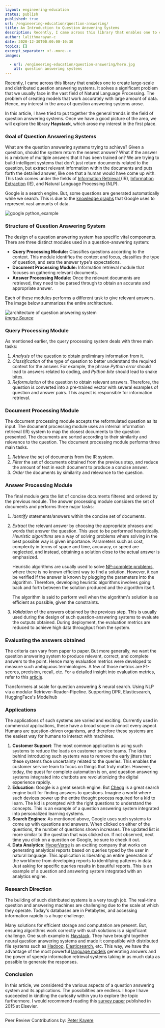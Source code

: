 ```yaml
---
layout: engineering-education
status: publish
published: true
url: /engineering-education/question-answering/
title: An Introduction to Question Answering Systems
description: Recently, I came across this library that enables one to create large-scale and distributed question answering systems. It solves a significant problem that we usually face in the vast field of Natural Language Processing.
author: lalithnarayan-c
date: 2020-12-30T00:00:00-10:30
topics: []
excerpt_separator: <!--more-->
images:

  - url: /engineering-education/question-answering/hero.jpg
    alt: question answering systems
---
```

Recently, I came across this library that enables one to create large-scale and distributed question answering systems. It solves a significant problem that we usually face in the vast field of Natural Language Processing. The problem of creating models that work accurately with large amount of data. Hence, my interest in the area of question answering systems arose.

In this article, I have tried to put together the general trends in the field of question answering systems. Once we have a good picture of the area, we will explore the library **Haystack**, which arose my interest in the first place.
<!--more-->

### Goal of Question Answering Systems
What are the question answering systems trying to achieve? Given a question, should the system return the nearest answer? What if the answer is a mixture of multiple answers that it has been trained on? We are trying to build intelligent systems that don't just return documents related to the question, but extract relevant information within the documents and puts forth the detailed answer, like one that a human would have come up with. This task comes under the fields of [Information Retrieval ](https://nlp.stanford.edu/IR-book/pdf/01bool.pdf)(IR), [Information Extraction](https://www.ontotext.com/knowledgehub/fundamentals/information-extraction/) (IE), and Natural Language Processing (NLP).

Google is a search engine. But, some questions are generated automatically while we search. This is due to the [knowledge graphs](/engineering-education/web-developers-guide-seo/#pagerank) that Google uses to represent vast amounts of data.

![google python_example](python_example.png)

### Structure of Question Answering System
The design of a question answering system has specific vital components. There are three distinct modules used in a question-answering system:
- **Query Processing Module:** Classifies questions according to the context. This module identifies the context and focus, classifies the type of question, and sets the answer type's expectations.
- **Document Processing Module:** Information retrieval module that focuses on gathering relevant documents.
- **Answer Processing Module:** Once the relevant documents are retrieved, they need to be parsed through to obtain an accurate and appropriate answer.

Each of these modules performs a different task to give relevant answers. The image below summarizes the entire architecture.

![architecture of question answering system](architecture-qna.png)<br>
[*Image Source*](http://www.aliallam.net/upload/598575/documents/ECFF549932079694.pdf)

### Query Processing Module
As mentioned earlier, the query processing system deals with three main tasks:
1. *Analysis* of the question to obtain preliminary information from it.
2. *Classification* of the type of question to better understand the required context for the answer. For example, the phrase _Python error_ should lead to answers related to coding, and _Python bite_ should lead to snake bites.
3. *Reformulation* of the question to obtain relevant answers. Therefore, the question is converted into a pre-trained vector with several examples of question and answer pairs. This aspect is responsible for information retrieval.

### Document Processing Module
The document processing module accepts the reformulated question as its input. The document processing module uses an internal information retrieval (IR) system to map the closest documents to the question presented. The documents are sorted according to their similarity and relevance to the question. The document processing module performs three main tasks.

1. *Retrieve* the set of documents from the IR system.
2. *Filter* the set of documents obtained from the previous step, and reduce the amount of text in each document to produce a concise answer.
3. *Order* the documents by similarity and relevance to the question.

### Answer Processing Module
The final module gets the list of concise documents filtered and ordered by the previous module. The answer processing module considers the set of documents and performs three major tasks:

1. *Identify* statements/answers within the concise set of documents.
2. *Extract* the relevant answer by choosing the appropriate phrases and words that answer the question. This used to be performed heuristically. *Heuristic algorithms* are a way of solving problems where solving in the best possible way is given importance. Parameters such as cost, complexity in terms of space and time, accuracy, or speed are neglected, and instead, obtaining a solution close to the actual answer is emphasized.

   Heuristic algorithms are usually used to solve [NP-complete problems](https://www.britannica.com/science/NP-complete-problem), where there is no known efficient way to find a solution. However, it can be verified if the answer is known by plugging the parameters into the algorithm. Therefore, developing heuristic algorithms involves going back and forth between the solution produced and the algorithm itself.

   The algorithm is said to perform well when the algorithm's solution is as efficient as possible, given the constraints.

3. *Validation* of the answers obtained by the previous step. This is usually used during the design of such question-answering systems to evaluate the outputs obtained. During deployment, the evaluation metrics are reduced to achieve high data throughput from the system.


### Evaluating the answers obtained
The criteria can vary from paper to paper. But more generally, we want the question answering system to produce relevant, correct, and complete answers to the point. Hence many evaluation metrics were developed to measure such ambiguous terminologies. A few of those metrics are F1-scores, precision, recall, etc. For a detailed insight into evaluation metrics, refer to this [article](/engineering-education/evaluating-ml-model-performance/).

Transformers at scale for question answering & neural search. Using NLP via a modular Retriever-Reader-Pipeline. Supporting DPR, Elasticsearch, HuggingFace's Modelhub

### Applications
The applications of such systems are varied and exciting. Currently used in commercial applications, these have a broad scope in almost every aspect. Humans are question-driven organisms, and therefore these systems are the easiest way for humans to interact with machines.

1. **Customer Support**: The most common application is using such systems to reduce the loads on customer service teams. The idea behind introducing such systems was to remove the early jitters that these systems face uncertainty related to the queries. This enables the customer service team to focus on things that truly matter. However, today, the quest for complete automation is on, and question answering systems integrated into chatbots are revolutionizing the digital experience rapidly.
2. **Education**: Google is a great search engine. But [Chegg](https://www.chegg.com/) is a great search engine built for finding answers to questions. Imagine a world where such devices power up the entire thought process required for a kid to learn. The kid is prompted with the right questions to understand the concepts. This is an example of a question answering system integrated into personalized learning systems.
3. **Search Engines**: As mentioned above, Google uses such systems to come up with questions and answers. When clicked on either of the questions, the number of questions shown increases. The updated list is more similar to the question that was clicked on. If not observed, next time you click on a question on Google, be sure to check it out.
4. **Data Analytics**: [HyperVerge](https://hyperverge.co/) is an exciting company that works on generating analytical reports based on queries typed by the user in natural language. This application is liberating an entire generation of the workforce from developing reports to identifying patterns in data. Just asking for specific queries results in beautiful reports. This is an example of a question and answering system integrated with an analytics engine.  

### Research Direction
The building of such distributed systems is a very tough job. The real-time question and answering machines are challenging due to the scale at which they operate. Today's databases are in Petabytes, and accessing information rapidly is a huge challenge.

Many solutions for efficient storage and computation are present. But, ensuring algorithms work correctly with such solutions is a significant challenge. One such example is [Haystack](https://haystack.deepset.ai/). They have brought together neural question answering systems and made it compatible with distributed file systems such as [Hadoop](https://hadoop.apache.org/), [Elasticsearch](https://www.elastic.co/), etc. This way, we have the advantage of the most powerful [language models](https://huggingface.co/) generating answers and the power of speedy information retrieval systems taking in as much data as possible to generate the responses.


### Conclusion
In this article, we considered the various aspects of a question answering system and its applications. The possibilities are endless. I hope I have succeeded in kindling the curiosity within you to explore the topic furthermore. I would recommend reading this [survey paper](https://www.sciencedirect.com/science/article/pii/S1877050915034663) published in 2015 at Elsevier.

---
Peer Review Contributions by: [Peter Kayere](/engineering-education/authors/peter-kayere/)
